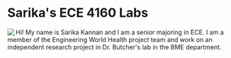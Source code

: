 # Sarika's ECE 4160 Labs

<img align="left" src="https://user-images.githubusercontent.com/123786420/215877446-004e6b2c-b8a6-4e5c-b380-2110ccacba58.jpg">

Hi! My name is Sarika Kannan and I am a senior majoring in ECE. I am a member of the Engineering World Health project team and work on an independent research project in Dr. Butcher's lab in the BME department.



